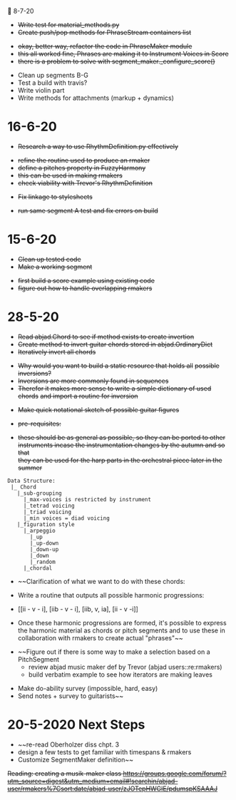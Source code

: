  8-7-20

 + ~~Write test for material_methods.py~~
 + ~~Create push/pop methods for PhraseStream containers list~~
  - ~~okay, better way, refactor the code in  PhraseMaker module~~
  - ~~this all worked fine, Phrases are making it to Instrument Voices in
    Score~~
  - ~~there is a problem to solve with segment_maker._configure_score()~~
 + Clean up segments B-G 
 + Test a build with travis?
 + Write violin part 
 + Write methods for attachments (markup + dynamics)

# 16-6-20
 
 + ~~Research a way to use RhythmDefinition.py effectively~~
  - ~~refine the routine used to produce an rmaker~~
  - ~~define a pitches property in FuzzyHarmony~~
  - ~~this can be used in making rmakers~~
  - ~~check viability with Trevor's RhythmDefinition~~

 + ~~Fix linkage to stylesheets~~ 
  - ~~run same segment A test and fix errors on build~~

# 15-6-20

 + ~~Clean up tested code~~
 + ~~Make a working segment~~
  - ~~first build a score example using existing code~~
  - ~~figure out how to handle overlapping rmakers~~

# 28-5-20

 + ~~Read abjad.Chord to see if method exists to create invertion~~
 + ~~Create method to invert guitar chords stored in abjad.OrdinaryDict~~
 + ~~Iteratively invert all chords~~
  - ~~Why would you want to build a static resource that holds all~~
    ~~possible inversions?~~
  - ~~Inversions are more commonly found in sequences~~
  - ~~Therefor it makes more sense to write a simple dictionary of used
    chords~~
    ~~and import a routine for inversion~~
 + ~~Make quick notational sketch of possible guitar figures~~
  - ~~pre-requisites:~~ 
   + ~~these should be as general as possible, so they can be ported to other~~
     ~~instruments incase the instrumentation changes by the autumn and so that~~  
     ~~they can be used for the harp parts in the orchestral piece later in the~~
     ~~summer~~ 
```
Data Structure: 
 |_ Chord
   |_sub-grouping
     |_max-voices is restricted by instrument 
     |_tetrad voicing 
     |_triad voicing
     |_min voices = diad voicing
   |_figuration style
     |_arpeggio
       |_up
       |_up-down
       |_down-up
       |_down
       |_random
     |_chordal
```

 + ~~Clarification of what we want to do with these chords: 
  - Write a routine that outputs all possible harmonic progressions: 
   + [[ii - v - i], [iib - v - i], [iib, v, ia], [ii - v -i]]
  - Once these harmonic progressions are formed, it's possible 
    to express the harmonic material as chords or pitch segments
    and to use these in collaboration with rmakers to create actual
    "phrases"~~


* ~~Figure out if there is some way to make a selection based on a PitchSegment 
  - review abjad music maker def by Trevor (abjad users::re:rmakers) 
  - build verbatim example to see how iterators are making leaves
 + Make do-ability survey (impossible, hard, easy) 
 + Send notes + survey to guitarists~~


# 20-5-2020 Next Steps 

+ ~~re-read Oberholzer diss chpt. 3
+ design a few tests to get familiar with timespans & rmakers
+ Customize SegmentMaker definition~~

~~Reading: creating a musik-maker class
https://groups.google.com/forum/?utm_source=digest&utm_medium=email#!searchin/abjad-user/rmakers%7Csort:date/abjad-user/zJOTepHWGlE/pdumspKSAAAJ~~
